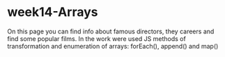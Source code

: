 # week14-Arrays
On this page you can find info about famous directors, they careers and find some popular films.
In the work were used JS methods of transformation and enumeration of arrays:  forEach(), append() and map()
